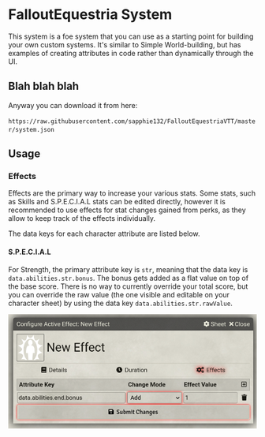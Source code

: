 # FalloutEquestria System

This system is a foe system that you can use as a starting point for building your own custom systems. It's similar to Simple World-building, but has examples of creating attributes in code rather than dynamically through the UI.
## Blah blah blah
Anyway you can download it from here: 

`https://raw.githubusercontent.com/sapphie132/FalloutEquestriaVTT/master/system.json`
## Usage

### Effects
Effects are the primary way to increase your various stats.
Some stats, such as Skills and S.P.E.C.I.A.L stats can be edited directly,
however it is recommended to use effects for stat changes gained from perks,
as they allow to keep track of the effects individually.

The data keys for each character attribute are listed below.
#### S.P.E.C.I.A.L
For Strength, the primary attribute key is `str`, meaning that the data key is
`data.abilities.str.bonus`. The bonus gets added as a flat value on top of the
base score. There is no way to currently override your total score, but you can
override the raw value (the one visible and editable on your character sheet) by
using the data key `data.abilities.str.rawValue`.

![](readme_images/special_score_effect.png)